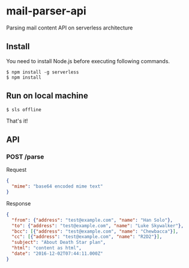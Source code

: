 # mail-parser-api
Parsing mail content API on serverless architecture

## Install
You need to install Node.js before executing following commands.
```
$ npm install -g serverless
$ npm install
```

## Run on local machine
```
$ sls offline
```
That's it!

## API

### POST /parse
Request
```json
{
  "mime": "base64 encoded mime text"
}
```
Response
```json
{
  "from": {"address": "test@example.com", "name": "Han Solo"},
  "to": {"address": "test@example.com", "name": "Luke Skywalker"},
  "bcc": [{"address": "test@example.com", "name": "Chewbacca"}],
  "cc": [{"address": "test@example.com", "name": "R2D2"}],
  "subject": "About Death Star plan",
  "html": "content as html",
  "date": "2016-12-02T07:44:11.000Z"
}
```
